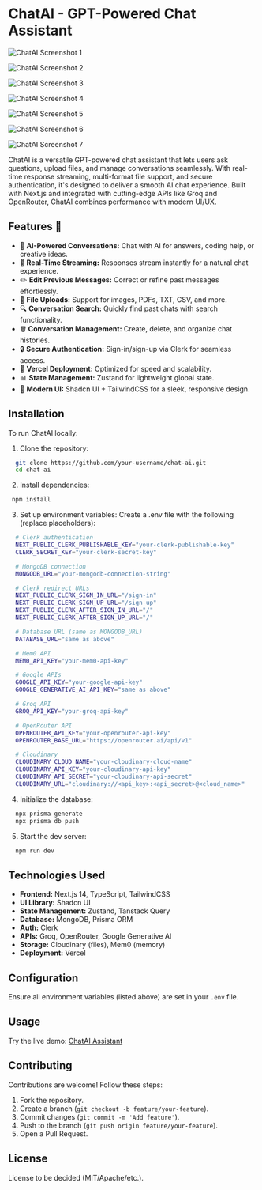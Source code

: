 # ChatAI - GPT-Powered Chat Assistant

![ChatAI Screenshot 1](https://res.cloudinary.com/dvovo1lfg/image/upload/v1755253932/projects/chat-ai/Screenshot_2025-08-15_155701_dmcmdj.png)

![ChatAI Screenshot 2](https://res.cloudinary.com/dvovo1lfg/image/upload/v1755253931/projects/chat-ai/Screenshot_2025-08-15_155753_y2r4q5.png)

![ChatAI Screenshot 3](https://res.cloudinary.com/dvovo1lfg/image/upload/v1755253931/projects/chat-ai/Screenshot_2025-08-15_155914_uwnpv4.png)

![ChatAI Screenshot 4](https://res.cloudinary.com/dvovo1lfg/image/upload/v1755253931/projects/chat-ai/Screenshot_2025-08-15_160046_vnx7gl.png)

![ChatAI Screenshot 5](https://res.cloudinary.com/dvovo1lfg/image/upload/v1755253931/projects/chat-ai/Screenshot_2025-08-15_155723_ycyk8v.png)

![ChatAI Screenshot 6](https://res.cloudinary.com/dvovo1lfg/image/upload/v1755253931/projects/chat-ai/Screenshot_2025-08-15_160029_s3vijx.png)

![ChatAI Screenshot 7](https://res.cloudinary.com/dvovo1lfg/image/upload/v1755253931/projects/chat-ai/Screenshot_2025-08-15_160117_ovrtg6.png)

ChatAI is a versatile GPT-powered chat assistant that lets users ask questions, upload files, and manage conversations seamlessly. With real-time response streaming, multi-format file support, and secure authentication, it's designed to deliver a smooth AI chat experience. Built with Next.js and integrated with cutting-edge APIs like Groq and OpenRouter, ChatAI combines performance with modern UI/UX.

## Features 🎉

- 💬 **AI-Powered Conversations:** Chat with AI for answers, coding help, or creative ideas.
- 🌊 **Real-Time Streaming:** Responses stream instantly for a natural chat experience.
- ✏️ **Edit Previous Messages:** Correct or refine past messages effortlessly.
- 📂 **File Uploads:** Support for images, PDFs, TXT, CSV, and more.
- 🔍 **Conversation Search:** Quickly find past chats with search functionality.
- 🗑️ **Conversation Management:** Create, delete, and organize chat histories.
- 🔒 **Secure Authentication:** Sign-in/sign-up via Clerk for seamless access.
- 🚀 **Vercel Deployment:** Optimized for speed and scalability.
- 📊 **State Management:** Zustand for lightweight global state.
- 🎨 **Modern UI:** Shadcn UI + TailwindCSS for a sleek, responsive design.

## Installation

To run ChatAI locally:

1. Clone the repository:

```bash
  git clone https://github.com/your-username/chat-ai.git
  cd chat-ai
```

2. Install dependencies:

```bash
 npm install
```

3. Set up environment variables:
   Create a .env file with the following (replace placeholders):

```bash
  # Clerk authentication
  NEXT_PUBLIC_CLERK_PUBLISHABLE_KEY="your-clerk-publishable-key"
  CLERK_SECRET_KEY="your-clerk-secret-key"

  # MongoDB connection
  MONGODB_URL="your-mongodb-connection-string"

  # Clerk redirect URLs
  NEXT_PUBLIC_CLERK_SIGN_IN_URL="/sign-in"
  NEXT_PUBLIC_CLERK_SIGN_UP_URL="/sign-up"
  NEXT_PUBLIC_CLERK_AFTER_SIGN_IN_URL="/"
  NEXT_PUBLIC_CLERK_AFTER_SIGN_UP_URL="/"

  # Database URL (same as MONGODB_URL)
  DATABASE_URL="same as above"

  # Mem0 API
  MEM0_API_KEY="your-mem0-api-key"

  # Google APIs
  GOOGLE_API_KEY="your-google-api-key"
  GOOGLE_GENERATIVE_AI_API_KEY="same as above"

  # Groq API
  GROQ_API_KEY="your-groq-api-key"

  # OpenRouter API
  OPENROUTER_API_KEY="your-openrouter-api-key"
  OPENROUTER_BASE_URL="https://openrouter.ai/api/v1"

  # Cloudinary
  CLOUDINARY_CLOUD_NAME="your-cloudinary-cloud-name"
  CLOUDINARY_API_KEY="your-cloudinary-api-key"
  CLOUDINARY_API_SECRET="your-cloudinary-api-secret"
  CLOUDINARY_URL="cloudinary://<api_key>:<api_secret>@<cloud_name>"
```

4. Initialize the database:

```bash
  npx prisma generate
  npx prisma db push
```

5. Start the dev server:

```bash
  npm run dev
```

## Technologies Used

- **Frontend:** Next.js 14, TypeScript, TailwindCSS
- **UI Library:** Shadcn UI
- **State Management:** Zustand, Tanstack Query
- **Database:** MongoDB, Prisma ORM
- **Auth:** Clerk
- **APIs:** Groq, OpenRouter, Google Generative AI
- **Storage:** Cloudinary (files), Mem0 (memory)
- **Deployment:** Vercel

## Configuration

Ensure all environment variables (listed above) are set in your `.env` file.

## Usage

Try the live demo: [ChatAI Assistant](https://chat-ai-iota-ashy.vercel.app)

## Contributing

Contributions are welcome! Follow these steps:

1. Fork the repository.
2. Create a branch (`git checkout -b feature/your-feature`).
3. Commit changes (`git commit -m 'Add feature'`).
4. Push to the branch (`git push origin feature/your-feature`).
5. Open a Pull Request.

## License

License to be decided (MIT/Apache/etc.).
